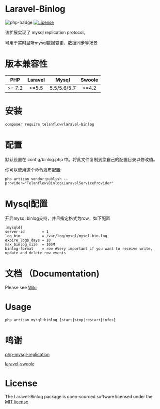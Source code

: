# Laravel-Binlog
![php-badge](https://img.shields.io/badge/php-%3E%3D%207.2-8892BF.svg)
[![License](https://poser.pugx.org/telanflow/laravel-binlog/license)](https://packagist.org/packages/telanflow/laravel-binlog)

该扩展实现了 mysql replication protocol。

可用于实时监听mysql数据变更、数据同步等场景

# 版本兼容性

| PHP     | Laravel | Mysql | Swoole  |
|:-------:|:-------:|:-----:|:-------:|
| >= 7.2   | >=5.5   | 5.5/5.6/5.7  | >=4.2 |

# 安装

```
composer require telanflow/laravel-binlog
```

# 配置

默认设置在 config/binlog.php 中。将此文件复制到您自己的配置目录以修改值。

你可以使用这个命令发布配置:
```
php artisan vendor:publish --provider="Telanflow\Binlog\LaravelServiceProvider"
```

# Mysql配置

开启mysql binlog支持，并且指定格式为row，如下配置
```
[mysqld]
server-id        = 1
log_bin          = /var/log/mysql/mysql-bin.log
expire_logs_days = 10
max_binlog_size  = 100M
binlog-format    = row #Very important if you want to receive write, update and delete row events
```

# 文档 （Documentation)
Please see [Wiki](https://github.com/telanflow/laravel-binlog/wiki)

# Usage

```
php artisan mysql:binlog [start|stop|restart|infos]
```

# 鸣谢

[php-mysql-replication](https://github.com/krowinski/php-mysql-replication)

[laravel-swoole](https://github.com/swooletw/laravel-swoole)

# License
The Laravel-Binlog package is open-sourced software licensed under the [MIT license](https://opensource.org/licenses/MIT).